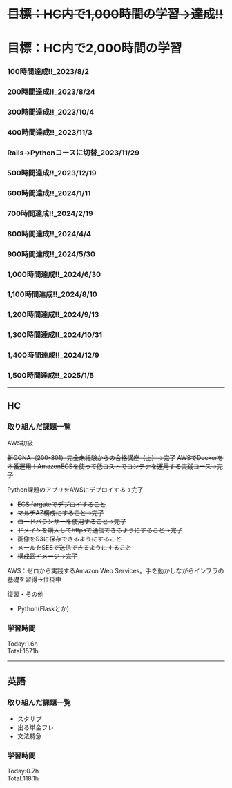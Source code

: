 # ~~目標：HC内で1,000時間の学習→達成!!~~
# 目標：HC内で2,000時間の学習
### 100時間達成!!_2023/8/2
### 200時間達成!!_2023/8/24
### 300時間達成!!_2023/10/4
### 400時間達成!!_2023/11/3
### Rails→Pythonコースに切替_2023/11/29
### 500時間達成!!_2023/12/19
### 600時間達成!!_2024/1/11
### 700時間達成!!_2024/2/19
### 800時間達成!!_2024/4/4
### 900時間達成!!_2024/5/30
### 1,000時間達成!!_2024/6/30
### 1,100時間達成!!_2024/8/10
### 1,200時間達成!!_2024/9/13
### 1,300時間達成!!_2024/10/31
### 1,400時間達成!!_2024/12/9
### 1,500時間達成!!_2025/1/5

------------------------------------------
## HC
### 取り組んだ課題一覧
AWS初級

~~新CCNA（200-301）完全未経験からの合格講座（上）→完了~~
~~AWSでDockerを本番運用！AmazonECSを使って低コストでコンテナを運用する実践コース→完了~~

~~Python課題のアプリをAWSにデプロイする→完了~~
- ~~ECS fargateでデプロイすること~~
- ~~マルチAZ構成にすること→完了~~
- ~~ロードバランサーを使用すること→完了~~
- ~~ドメインを購入してhttpsで通信できるようにすること→完了~~
- ~~画像をS3に保存できるようにすること~~
- ~~メールをSESで送信できるようにすること~~
- ~~構成図イメージ→完了~~

AWS：ゼロから実践するAmazon Web Services。手を動かしながらインフラの基礎を習得→仕掛中

復習・その他
- Python(Flaskとか)

### 学習時間
Today:1.6h<br>
Total:1571h

------------------------------------------
## 英語
### 取り組んだ課題一覧
- スタサプ
- 出る単金フレ
- 文法特急

### 学習時間
Today:0.7h<br>
Total:118.1h
